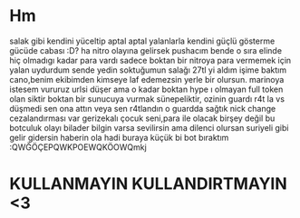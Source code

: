 # Hm
salak gibi kendini yüceltip aptal aptal yalanlarla kendini güçlü gösterme gücüde cabası :D? ha nitro olayına gelirsek pushacım bende o sıra elinde hiç olmadıgı kadar para vardı sadece boktan bir nitroya para vermemek için yalan uydurdum sende yedin soktuğumun salağı 27tl yi aldım işime baktım cano,benim ekibimden kimseye laf edemezsin yerle bir olursun. marinoya istesem vururuz urlsi düşer ama o kadar boktan hype ı olmayan full token olan siktir boktan bir sunucuya vurmak sünepeliktir,
ozinin guardı r4t la vs düşmedi sen ona attın veya sen r4tlandın o guardda sağtık nick change cezalandırması var gerizekalı çocuk seni,para ile olacak birşey değil bu botculuk olayı bilader bilgin varsa sevilirsin ama dilenci olursan suriyeli gibi gelir gidersin haberin ola hadi buraya küçük bi bot bıraktım :QWĞÖÇEPQWKPOEWQKÖOWQmkj
# KULLANMAYIN KULLANDIRTMAYIN <3

